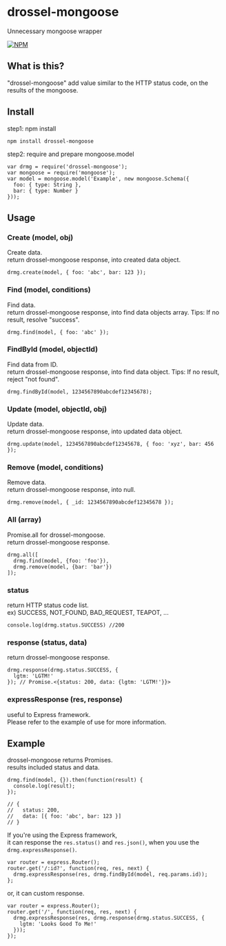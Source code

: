 # drossel-mongoose
Unnecessary mongoose wrapper

[![NPM](https://nodei.co/npm/drossel-mongoose.png)](https://nodei.co/npm/drossel-mongoose/)

## What is this?
"drossel-mongoose" add value similar to the HTTP status code, on the results of the mongoose.

## Install
step1: npm install
```
npm install drossel-mongoose
```

step2: require and prepare mongoose.model
```
var drmg = require('drossel-mongoose');
var mongoose = require('mongoose');
var model = mongoose.model('Example', new mongoose.Schema({
  foo: { type: String },
  bar: { type: Number }
}));
```

## Usage

### Create (model, obj)
Create data.  
return drossel-mongoose response, into created data object.
```
drmg.create(model, { foo: 'abc', bar: 123 });
```

### Find (model, conditions)
Find data.  
return drossel-mongoose response, into find data objects array.
Tips: If no result, resolve "success".
```
drmg.find(model, { foo: 'abc' });
```

### FindById (model, objectId)
Find data from ID.  
return drossel-mongoose response, into find data object.
Tips: If no result, reject "not found".
```
drmg.findById(model, 1234567890abcdef12345678);
```

### Update (model, objectId, obj)
Update data.  
return drossel-mongoose response, into updated data object.
```
drmg.update(model, 1234567890abcdef12345678, { foo: 'xyz', bar: 456 });
```

### Remove (model, conditions)
Remove data.  
return drossel-mongoose response, into null.
```
drmg.remove(model, { _id: 1234567890abcdef12345678 });
```

### All (array)
Promise.all for drossel-mongoose.  
return drossel-mongoose response.
```
drmg.all([
  drmg.find(model, {foo: 'foo'}),
  drmg.remove(model, {bar: 'bar'})
]);
```

### status
return HTTP status code list.  
ex) SUCCESS, NOT_FOUND, BAD_REQUEST, TEAPOT, ...
```
console.log(drmg.status.SUCCESS) //200
```

### response (status, data)
return drossel-mongoose response.
```
drmg.response(drmg.status.SUCCESS, {
  lgtm: 'LGTM!'
}); // Promise.<{status: 200, data: {lgtm: 'LGTM!'}}>
```

### expressResponse (res, response)
useful to Express framework.  
Please refer to the example of use for more information.

## Example
drossel-mongoose returns Promises.  
results included status and data.
```
drmg.find(model, {}).then(function(result) {
  console.log(result);
});

// {
//   status: 200,
//   data: [{ foo: 'abc', bar: 123 }]
// }
```

If you're using the Express framework,  
it can response the `res.status()` and `res.json()`, when you use the `drmg.expressResponse()`.
```
var router = express.Router();
router.get('/:id?', function(req, res, next) {
  drmg.expressResponse(res, drmg.findById(model, req.params.id));
};
```

or, it can custom response.
```
var router = express.Router();
router.get('/', function(req, res, next) {
  drmg.expressResponse(res, drmg.response(drmg.status.SUCCESS, {
    lgtm: 'Looks Good To Me!'
  }));
});
```
